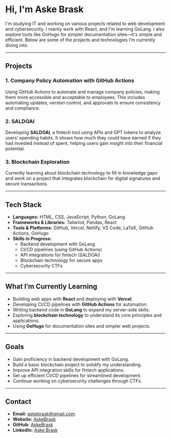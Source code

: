# Hi, I'm Aske Brask

I'm studying IT and working on various projects related to web development and cybersecurity. I mainly work with React, and I'm learning GoLang. I also explore tools like GoHugo for simpler documentation sites—it's simple and efficient. Below are some of the projects and technologies I’m currently diving into.

---

## Projects

### 1. Company Policy Automation with GitHub Actions
Using GitHub Actions to automate and manage company policies, making them more accessible and acceptable to employees. This includes automating updates, version control, and approvals to ensure consistency and compliance.

### 2. SALDOAI
Developing **SALDOAI**, a fintech tool using APIs and GPT tokens to analyze users’ spending habits. It shows how much they could have earned if they had invested instead of spent, helping users gain insight into their financial potential.

### 3. Blockchain Exploration
Currently learning about blockchain technology to fill in knowledge gaps and work on a project that integrates blockchain for digital signatures and secure transactions.

---

## Tech Stack

- **Languages:** HTML, CSS, JavaScript, Python, GoLang
- **Frameworks & Libraries:** Tailwind, Pandas, React
- **Tools & Platforms:** GitHub, Vercel, Netlify, VS Code, LaTeX, GitHub Actions, GoHugo
- **Skills in Progress:**
  - Backend development with GoLang
  - CI/CD pipelines (using GitHub Actions)
  - API integrations for fintech (SALDOAI)
  - Blockchain technology for secure apps
  - Cybersecurity CTFs

---

## What I’m Currently Learning

- Building web apps with **React** and deploying with **Vercel**.
- Developing CI/CD pipelines with **GitHub Actions** for automation.
- Writing backend code in **GoLang** to expand my server-side skills.
- Exploring **blockchain technology** to understand its core principles and applications.
- Using **GoHugo** for documentation sites and simpler web projects.

---

## Goals

- Gain proficiency in backend development with GoLang.
- Build a basic blockchain project to solidify my understanding.
- Improve API integration skills for fintech applications.
- Set up efficient CI/CD pipelines for streamlined development.
- Continue working on cybersecurity challenges through CTFs.

---

## Contact

- **Email:** askebrask@gmail.com
- **Website:** [AskeBrask](https://askebrask.dk)
- **GitHub:** [AskeBrask](https://github.com/AskeBrask)
- **LinkedIn:** [Aske Brask](https://www.linkedin.com/in/askeb/)
